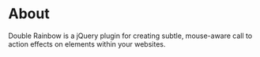 About
=====

Double Rainbow is a jQuery plugin for creating subtle, mouse-aware call to action effects on elements within your websites.
